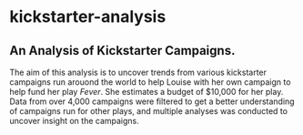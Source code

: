 # kickstarter-analysis
An Analysis of Kickstarter Campaigns.
---
The aim of this analysis is to uncover trends from various kickstarter campaigns run arouond the world to help Louise with her own campaign to help fund her play *Fever*. She estimates a budget of $10,000 for her play. Data from over 4,000 campaigns were filtered to get a better understanding of campaigns run for other plays, and multiple analyses was conducted to uncover insight on the campaigns.
